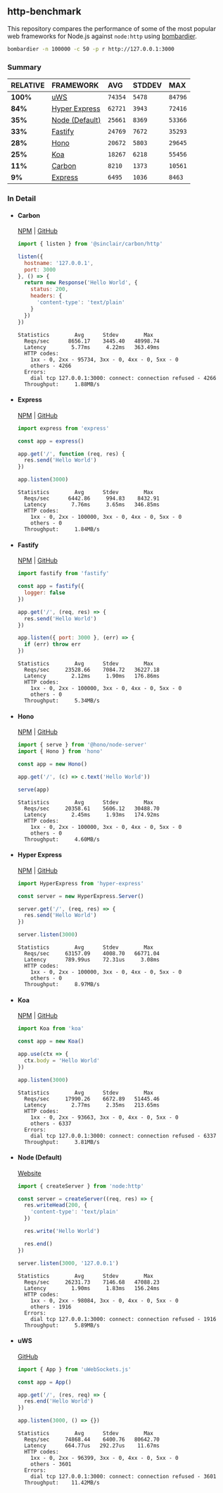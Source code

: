 ## http-benchmark

This repository compares the performance of some of the most popular web frameworks for Node.js against `node:http` using [bombardier](https://github.com/codesenberg/bombardier).

```bash
bombardier -n 100000 -c 50 -p r http://127.0.0.1:3000
```

### Summary

| RELATIVE | FRAMEWORK | AVG | STDDEV | MAX |
| :--- | :--- | :--- | :--- | :--- |
| **100%** | [uWS](#uws) | `74354` | `5478` | `84796` |
| **84%** | [Hyper Express](#hyper-express) | `62721` | `3943` | `72416` |
| **35%** | [Node (Default)](#node-default) | `25661` | `8369` | `53366` |
| **33%** | [Fastify](#fastify) | `24769` | `7672` | `35293` |
| **28%** | [Hono](#hono) | `20672` | `5803` | `29645` |
| **25%** | [Koa](#koa) | `18267` | `6218` | `55456` |
| **11%** | [Carbon](#carbon) | `8210` | `1373` | `10561` |
| **9%** | [Express](#express) | `6495` | `1036` | `8463` |


### In Detail

- #### Carbon
  [NPM](https://npmjs.com/@sinclair/carbon) | [GitHub](https://github.com/sinclairzx81/carbon)
  ```js
  import { listen } from '@sinclair/carbon/http'

  listen({
    hostname: '127.0.0.1',
    port: 3000
  }, () => {
    return new Response('Hello World', {
      status: 200,
      headers: {
        'content-type': 'text/plain'
      }
    })
  })
  ```

  ```
  Statistics        Avg      Stdev        Max
    Reqs/sec      8656.17    3445.40   48998.74
    Latency        5.77ms     4.22ms   363.49ms
    HTTP codes:
      1xx - 0, 2xx - 95734, 3xx - 0, 4xx - 0, 5xx - 0
      others - 4266
    Errors:
      dial tcp 127.0.0.1:3000: connect: connection refused - 4266
    Throughput:     1.88MB/s
  ```

- #### Express
  [NPM](https://npmjs.com/express) | [GitHub](https://github.com/expressjs/express)
  ```js
  import express from 'express'

  const app = express()

  app.get('/', function (req, res) {
    res.send('Hello World')
  })

  app.listen(3000)
  ```

  ```
  Statistics        Avg      Stdev        Max
    Reqs/sec      6442.86     994.83    8432.91
    Latency        7.76ms     3.65ms   346.85ms
    HTTP codes:
      1xx - 0, 2xx - 100000, 3xx - 0, 4xx - 0, 5xx - 0
      others - 0
    Throughput:     1.84MB/s
  ```

- #### Fastify
  [NPM](https://npmjs.com/fastify) | [GitHub](https://github.com/fastify/fastify)
  ```js
  import fastify from 'fastify'

  const app = fastify({
    logger: false
  })

  app.get('/', (req, res) => {
    res.send('Hello World')
  })

  app.listen({ port: 3000 }, (err) => {
    if (err) throw err
  })
  ```

  ```
  Statistics        Avg      Stdev        Max
    Reqs/sec     23528.66    7084.72   36227.18
    Latency        2.12ms     1.90ms   176.86ms
    HTTP codes:
      1xx - 0, 2xx - 100000, 3xx - 0, 4xx - 0, 5xx - 0
      others - 0
    Throughput:     5.34MB/s
  ```

- #### Hono
  [NPM](https://npmjs.com/hono) | [GitHub](https://github.com/honojs/hono)
  ```js
  import { serve } from '@hono/node-server'
  import { Hono } from 'hono'

  const app = new Hono()

  app.get('/', (c) => c.text('Hello World'))

  serve(app)
  ```

  ```
  Statistics        Avg      Stdev        Max
    Reqs/sec     20358.61    5606.12   30488.70
    Latency        2.45ms     1.93ms   174.92ms
    HTTP codes:
      1xx - 0, 2xx - 100000, 3xx - 0, 4xx - 0, 5xx - 0
      others - 0
    Throughput:     4.60MB/s
  ```

- #### Hyper Express
  [NPM](https://npmjs.com/hyper-express) | [GitHub](https://github.com/kartikk221/hyper-express)
  ```js
  import HyperExpress from 'hyper-express'

  const server = new HyperExpress.Server()

  server.get('/', (req, res) => {
    res.send('Hello World')
  })

  server.listen(3000)
  ```

  ```
  Statistics        Avg      Stdev        Max
    Reqs/sec     63157.09    4008.70   66771.04
    Latency      789.99us    72.31us     3.08ms
    HTTP codes:
      1xx - 0, 2xx - 100000, 3xx - 0, 4xx - 0, 5xx - 0
      others - 0
    Throughput:     8.97MB/s
  ```

- #### Koa
  [NPM](https://npmjs.com/koa) | [GitHub](https://github.com/koajs/koa)
  ```js
  import Koa from 'koa'

  const app = new Koa()

  app.use(ctx => {
    ctx.body = 'Hello World'
  })

  app.listen(3000)
  ```

  ```
  Statistics        Avg      Stdev        Max
    Reqs/sec     17990.26    6672.89   51445.46
    Latency        2.77ms     2.35ms   213.65ms
    HTTP codes:
      1xx - 0, 2xx - 93663, 3xx - 0, 4xx - 0, 5xx - 0
      others - 6337
    Errors:
      dial tcp 127.0.0.1:3000: connect: connection refused - 6337
    Throughput:     3.81MB/s
  ```

- #### Node (Default)
  [Website](https://nodejs.org/api/http.html)
  ```js
  import { createServer } from 'node:http'

  const server = createServer((req, res) => {
    res.writeHead(200, {
      'content-type': 'text/plain'
    })

    res.write('Hello World')

    res.end()
  })

  server.listen(3000, '127.0.0.1')
  ```

  ```
  Statistics        Avg      Stdev        Max
    Reqs/sec     26231.73    7146.68   47088.23
    Latency        1.90ms     1.83ms   156.24ms
    HTTP codes:
      1xx - 0, 2xx - 98084, 3xx - 0, 4xx - 0, 5xx - 0
      others - 1916
    Errors:
      dial tcp 127.0.0.1:3000: connect: connection refused - 1916
    Throughput:     5.89MB/s
  ```

- #### uWS
  [GitHub](https://github.com/uNetworking/uWebSockets.js)
  ```js
  import { App } from 'uWebSockets.js'

  const app = App()

  app.get('/', (res, req) => {
    res.end('Hello World')
  })

  app.listen(3000, () => {})
  ```

  ```
  Statistics        Avg      Stdev        Max
    Reqs/sec     74868.44    6400.76   80642.70
    Latency      664.77us   292.27us    11.67ms
    HTTP codes:
      1xx - 0, 2xx - 96399, 3xx - 0, 4xx - 0, 5xx - 0
      others - 3601
    Errors:
      dial tcp 127.0.0.1:3000: connect: connection refused - 3601
    Throughput:    11.42MB/s
  ```


